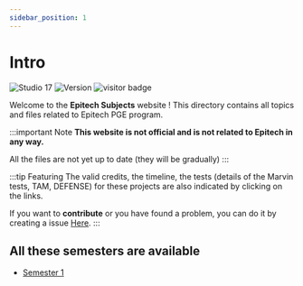 ```yaml
---
sidebar_position: 1
---
```


# Intro

![Studio 17](https://img.shields.io/badge/Github-Studio--17-06DFF9)
![Version](https://img.shields.io/badge/Release-v0.5beta-ff0000)
![visitor badge](https://visitor-badge.glitch.me/badge?page_id=Studio-17.Epitech-Subjects)

Welcome to the **Epitech Subjects** website ! This directory contains all topics and files related to Epitech PGE program.

:::important Note
**This website is not official and is not related to Epitech in any way.**

All the files are not yet up to date (they will be gradually)
:::

:::tip Featuring
The valid credits, the timeline, the tests (details of the Marvin tests, TAM, DEFENSE) for these projects are also indicated by clicking on the links.

If you want to **contribute** or you have found a problem, you can do it by creating a issue [Here](https://github.com/Studio-17/Epitech-Subjects/issues).
:::

## All these semesters are available

- [Semester 1](/docs/category/semester-1)

<!-- - [Semester 2](/docs/category/semester-2)
- [Semester 3](/docs/category/semester-3)
- [Semester 4](/docs/category/semester-4)
- [Semester 5](/docs/category/semester-5) -->
